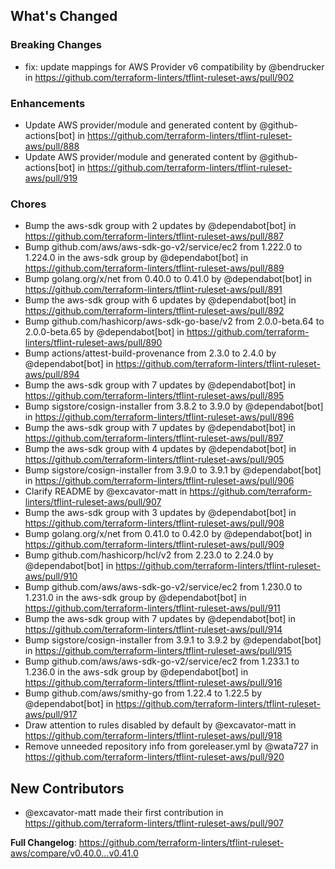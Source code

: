 ## What's Changed

### Breaking Changes
* fix: update mappings for AWS Provider v6 compatibility by @bendrucker in https://github.com/terraform-linters/tflint-ruleset-aws/pull/902

### Enhancements
* Update AWS provider/module and generated content by @github-actions[bot] in https://github.com/terraform-linters/tflint-ruleset-aws/pull/888
* Update AWS provider/module and generated content by @github-actions[bot] in https://github.com/terraform-linters/tflint-ruleset-aws/pull/919

### Chores
* Bump the aws-sdk group with 2 updates by @dependabot[bot] in https://github.com/terraform-linters/tflint-ruleset-aws/pull/887
* Bump github.com/aws/aws-sdk-go-v2/service/ec2 from 1.222.0 to 1.224.0 in the aws-sdk group by @dependabot[bot] in https://github.com/terraform-linters/tflint-ruleset-aws/pull/889
* Bump golang.org/x/net from 0.40.0 to 0.41.0 by @dependabot[bot] in https://github.com/terraform-linters/tflint-ruleset-aws/pull/891
* Bump the aws-sdk group with 6 updates by @dependabot[bot] in https://github.com/terraform-linters/tflint-ruleset-aws/pull/892
* Bump github.com/hashicorp/aws-sdk-go-base/v2 from 2.0.0-beta.64 to 2.0.0-beta.65 by @dependabot[bot] in https://github.com/terraform-linters/tflint-ruleset-aws/pull/890
* Bump actions/attest-build-provenance from 2.3.0 to 2.4.0 by @dependabot[bot] in https://github.com/terraform-linters/tflint-ruleset-aws/pull/894
* Bump the aws-sdk group with 7 updates by @dependabot[bot] in https://github.com/terraform-linters/tflint-ruleset-aws/pull/895
* Bump sigstore/cosign-installer from 3.8.2 to 3.9.0 by @dependabot[bot] in https://github.com/terraform-linters/tflint-ruleset-aws/pull/896
* Bump the aws-sdk group with 7 updates by @dependabot[bot] in https://github.com/terraform-linters/tflint-ruleset-aws/pull/897
* Bump the aws-sdk group with 4 updates by @dependabot[bot] in https://github.com/terraform-linters/tflint-ruleset-aws/pull/905
* Bump sigstore/cosign-installer from 3.9.0 to 3.9.1 by @dependabot[bot] in https://github.com/terraform-linters/tflint-ruleset-aws/pull/906
* Clarify README by @excavator-matt in https://github.com/terraform-linters/tflint-ruleset-aws/pull/907
* Bump the aws-sdk group with 3 updates by @dependabot[bot] in https://github.com/terraform-linters/tflint-ruleset-aws/pull/908
* Bump golang.org/x/net from 0.41.0 to 0.42.0 by @dependabot[bot] in https://github.com/terraform-linters/tflint-ruleset-aws/pull/909
* Bump github.com/hashicorp/hcl/v2 from 2.23.0 to 2.24.0 by @dependabot[bot] in https://github.com/terraform-linters/tflint-ruleset-aws/pull/910
* Bump github.com/aws/aws-sdk-go-v2/service/ec2 from 1.230.0 to 1.231.0 in the aws-sdk group by @dependabot[bot] in https://github.com/terraform-linters/tflint-ruleset-aws/pull/911
* Bump the aws-sdk group with 7 updates by @dependabot[bot] in https://github.com/terraform-linters/tflint-ruleset-aws/pull/914
* Bump sigstore/cosign-installer from 3.9.1 to 3.9.2 by @dependabot[bot] in https://github.com/terraform-linters/tflint-ruleset-aws/pull/915
* Bump github.com/aws/aws-sdk-go-v2/service/ec2 from 1.233.1 to 1.236.0 in the aws-sdk group by @dependabot[bot] in https://github.com/terraform-linters/tflint-ruleset-aws/pull/916
* Bump github.com/aws/smithy-go from 1.22.4 to 1.22.5 by @dependabot[bot] in https://github.com/terraform-linters/tflint-ruleset-aws/pull/917
* Draw attention to rules disabled by default by @excavator-matt in https://github.com/terraform-linters/tflint-ruleset-aws/pull/918
* Remove unneeded repository info from goreleaser.yml by @wata727 in https://github.com/terraform-linters/tflint-ruleset-aws/pull/920

## New Contributors
* @excavator-matt made their first contribution in https://github.com/terraform-linters/tflint-ruleset-aws/pull/907

**Full Changelog**: https://github.com/terraform-linters/tflint-ruleset-aws/compare/v0.40.0...v0.41.0
